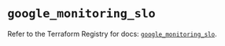 # `google_monitoring_slo`

Refer to the Terraform Registry for docs: [`google_monitoring_slo`](https://registry.terraform.io/providers/hashicorp/google-beta/6.45.0/docs/resources/google_monitoring_slo).
